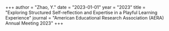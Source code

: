 +++
author = "Zhao, Y."
date = "2023-01-01"
year = "2023"
title = "Exploring Structured Self-reflection and Expertise in a Playful Learning Experience"
journal = "American Educational Research Association (AERA) Annual Meeting 2023"
+++